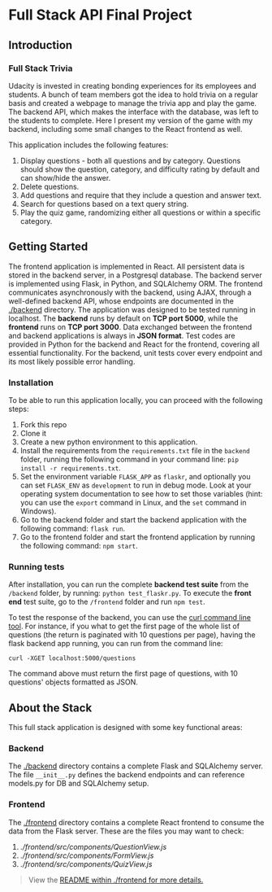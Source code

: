 # Full Stack API Final Project

## Introduction

### Full Stack Trivia

Udacity is invested in creating bonding experiences for its employees and students. A bunch of team members got the idea to hold trivia on a regular basis and created a webpage to manage the trivia app and play the game. The backend API, which makes the interface with the database, was left to the students to complete. Here I present my version of the game with my backend, including some small changes to the React frontend as well.

This application includes the following features:

1. Display questions - both all questions and by category. Questions should show the question, category, and difficulty rating by default and can show/hide the answer.
2. Delete questions.
3. Add questions and require that they include a question and answer text.
4. Search for questions based on a text query string.
5. Play the quiz game, randomizing either all questions or within a specific category.

## Getting Started

The frontend application is implemented in React. All persistent data is stored in the backend server, in a Postgresql database. The backend server is implemented using Flask, in Python, and SQLAlchemy ORM.
The frontend communicates asynchronously with the backend, using AJAX, through a well-defined backend API, whose endpoints are documented in the [./backend](https://github.com/andreqts/UDACITY-Full-Stack-exercises/blob/main/projects/02_trivia_api/worked_code/backend/README.md) directory.
The application was designed to be tested running in localhost. The **backend** runs by default on **TCP port 5000**, while the **frontend** runs on **TCP port 3000**.
Data exchanged between the frontend and backend applications is always in **JSON format**.
Test codes are provided in Python for the backend and React for the frontend, covering all essential functionality.
For the backend, unit tests cover every endpoint and its most likely possible error handling.

### Installation

To be able to run this application locally, you can proceed with the following steps:
1. Fork this repo
2. Clone it
3. Create a new python environment to this application.
4. Install the requirements from the `requirements.txt` file in the `backend` folder, running the following command in your command line:
    `pip install -r requirements.txt`.       
5. Set the environment variable `FLASK_APP` as `flaskr`, and optionally you can set `FLASK_ENV` as `development` to run in debug mode. Look at your operating system documentation to see how to set those variables (hint: you can use the `export` command in Linux, and the `set` command in Windows).
6. Go to the backend folder and start the backend application with the following command: `flask run`.
7. Go to the frontend folder and start the frontend application by running the following command: `npm start`.

### Running tests

After installation, you can run the complete **backend test suite** from the `/backend` folder, by running: `python test_flaskr.py`.
To execute the **front end** test suite, go to the `/frontend` folder and run `npm test`.

To test the response of the backend, you can use the [curl command line tool](https://curl.se/). For instance, if you what to get the first page of the whole list of questions (the return is paginated with 10 questions per page), having the flask backend app running, you can run from the command line:

`curl -XGET localhost:5000/questions`

The command above must return the first page of questions, with 10 questions' objects formatted as JSON.

## About the Stack

This full stack application is designed with some key functional areas:

### Backend

The [./backend](https://github.com/andreqts/UDACITY-Full-Stack-exercises/blob/main/projects/02_trivia_api/worked_code/backend/README.md) directory contains a complete Flask and SQLAlchemy server. The file `__init__.py` defines the backend endpoints and can reference models.py for DB and SQLAlchemy setup.

### Frontend

The [./frontend](https://github.com/andreqts/UDACITY-Full-Stack-exercises/blob/main/projects/02_trivia_api/worked_code/frontend/README.md) directory contains a complete React frontend to consume the data from the Flask server.
These are the files you may want to check:

1. *./frontend/src/components/QuestionView.js*
2. *./frontend/src/components/FormView.js*
3. *./frontend/src/components/QuizView.js*

>View the [README within ./frontend for more details.](https://github.com/andreqts/UDACITY-Full-Stack-exercises/blob/main/projects/02_trivia_api/worked_code/frontend/README.md)
